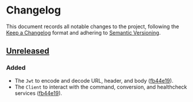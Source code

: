 # Changelog

This document records all notable changes to the project, following the [Keep a Changelog] format and adhering to [Semantic Versioning].

## [Unreleased]

<!-- There are no noticeable changes in version [unreleased]. -->

### Added

- The `Jwt` to encode and decode URL, header, and body ([fb44e19]).
- The `Client` to interact with the command, conversion, and healthcheck services ([fb44e19]).

<!-- Footnotes -->

[Keep a Changelog]: https://keepachangelog.com/en/1.1.0/
[Semantic Versioning]: https://semver.org/spec/v2.0.0.html

<!-- Releases, newest on top -->
[Unreleased]: https://github.com/onlyoffice/docs-integration-sdk-ruby/compare/HEAD/

<!-- Commits, newest on top -->
[fb44e19]: https://github.com/onlyoffice/docs-integration-sdk-ruby/commit/fb44e193addda4bad4bd09841eedfc3ad7ef6616/
